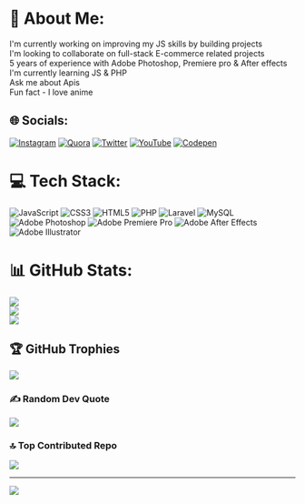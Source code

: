 # 💫 About Me:
I'm currently working on improving my JS skills by building projects<br>I'm looking to collaborate on full-stack E-commerce related projects<br>5 years of experience with Adobe Photoshop, Premiere pro & After effects<br>I'm currently learning JS & PHP<br>Ask me about Apis<br>Fun fact - I love anime


## 🌐 Socials:
[![Instagram](https://img.shields.io/badge/Instagram-%23E4405F.svg?logo=Instagram&logoColor=white)](https://instagram.com/yizzyluiz) [![Quora](https://img.shields.io/badge/Quora-%23B92B27.svg?logo=Quora&logoColor=white)](https://quora.com/profile/Praise-Young-2) [![Twitter](https://img.shields.io/badge/Twitter-%231DA1F2.svg?logo=Twitter&logoColor=white)](https://twitter.com/yizzyluiz) [![YouTube](https://img.shields.io/badge/YouTube-%23FF0000.svg?logo=YouTube&logoColor=white)](https://youtube.com/@YizzyLuizPCTUTORIALS) [![Codepen](https://img.shields.io/badge/Codepen-000000?style=for-the-badge&logo=codepen&logoColor=white)](https://codepen.io/yizzyluiz) 

# 💻 Tech Stack:
![JavaScript](https://img.shields.io/badge/javascript-%23323330.svg?style=for-the-badge&logo=javascript&logoColor=%23F7DF1E) ![CSS3](https://img.shields.io/badge/css3-%231572B6.svg?style=for-the-badge&logo=css3&logoColor=white) ![HTML5](https://img.shields.io/badge/html5-%23E34F26.svg?style=for-the-badge&logo=html5&logoColor=white) ![PHP](https://img.shields.io/badge/php-%23777BB4.svg?style=for-the-badge&logo=php&logoColor=white) ![Laravel](https://img.shields.io/badge/laravel-%23FF2D20.svg?style=for-the-badge&logo=laravel&logoColor=white) ![MySQL](https://img.shields.io/badge/mysql-%2300f.svg?style=for-the-badge&logo=mysql&logoColor=white) ![Adobe Photoshop](https://img.shields.io/badge/adobephotoshop-%2331A8FF.svg?style=for-the-badge&logo=adobephotoshop&logoColor=white) ![Adobe Premiere Pro](https://img.shields.io/badge/Adobe%20Premiere%20Pro-9999FF.svg?style=for-the-badge&logo=Adobe%20Premiere%20Pro&logoColor=white) ![Adobe After Effects](https://img.shields.io/badge/Adobe%20After%20Effects-9999FF.svg?style=for-the-badge&logo=Adobe%20After%20Effects&logoColor=white) ![Adobe Illustrator](https://img.shields.io/badge/adobeillustrator-%23FF9A00.svg?style=for-the-badge&logo=adobeillustrator&logoColor=white)
# 📊 GitHub Stats:
![](https://github-readme-stats.vercel.app/api?username=yizzyluiz&theme=midnight-purple&hide_border=false&include_all_commits=false&count_private=false)<br/>
![](https://github-readme-streak-stats.herokuapp.com/?user=yizzyluiz&theme=midnight-purple&hide_border=false)<br/>
![](https://github-readme-stats.vercel.app/api/top-langs/?username=yizzyluiz&theme=midnight-purple&hide_border=false&include_all_commits=false&count_private=false&layout=compact)

## 🏆 GitHub Trophies
![](https://github-profile-trophy.vercel.app/?username=yizzyluiz&theme=radical&no-frame=true&no-bg=false&margin-w=4)

### ✍️ Random Dev Quote
![](https://quotes-github-readme.vercel.app/api?type=horizontal&theme=tokyonight)

### 🔝 Top Contributed Repo
![](https://github-contributor-stats.vercel.app/api?username=yizzyluiz&limit=5&theme=dark&combine_all_yearly_contributions=true)

---
[![](https://visitcount.itsvg.in/api?id=yizzyluiz&icon=0&color=0)](https://visitcount.itsvg.in)

<!-- Proudly created with GPRM ( https://gprm.itsvg.in ) -->
